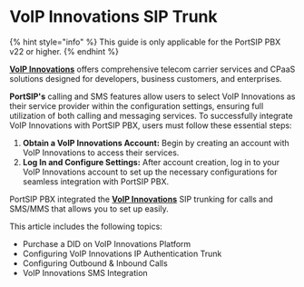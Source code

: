 # VoIP Innovations SIP Trunk

{% hint style="info" %}
This guide is only applicable for the PortSIP PBX v22 or higher.
{% endhint %}

[**VoIP Innovations**](https://carrierservices.sangoma.com/) offers comprehensive telecom carrier services and CPaaS solutions designed for developers, business customers, and enterprises.

**PortSIP's** calling and SMS features allow users to select VoIP Innovations as their service provider within the configuration settings, ensuring full utilization of both calling and messaging services. To successfully integrate VoIP Innovations with PortSIP PBX, users must follow these essential steps:

1. **Obtain a VoIP Innovations Account:** Begin by creating an account with VoIP Innovations to access their services.
2. **Log In and Configure Settings:** After account creation, log in to your VoIP Innovations account to set up the necessary configurations for seamless integration with PortSIP PBX.

PortSIP PBX integrated the [**VoIP Innovations**](https://carrierservices.sangoma.com/) SIP trunking for calls and SMS/MMS that allows you to set up easily.

This article includes the following topics:

* Purchase a DID on VoIP Innovations Platform
* Configuring VoIP Innovations IP Authentication Trunk
* Configuring Outbound & Inbound Calls
* VoIP Innovations SMS Integration

